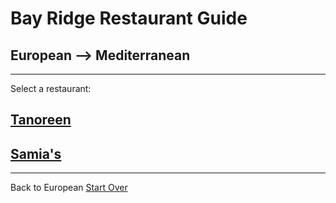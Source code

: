 # Bay Ridge Restaurant Guide
## European --> Mediterranean
---
Select a restaurant:
## [Tanoreen](https://tanoreen.com/)
## [Samia's](https://www.yelp.com/biz/samias-mediterranean-food-brooklyn/)
---
Back to European
[Start Over](wd/classwork/br-restaurant-guide/European/european.md)
